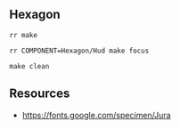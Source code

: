 ## Hexagon

```
rr make
```

```
rr COMPONENT=Hexagon/Hud make focus
```

```
make clean
```

## Resources

* https://fonts.google.com/specimen/Jura
